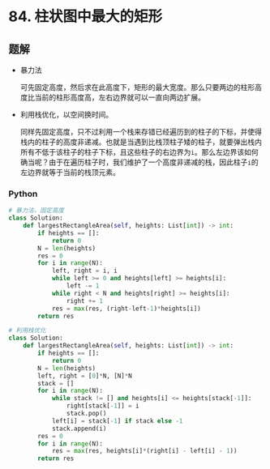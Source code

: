 # 84. 柱状图中最大的矩形

## 题解

- 暴力法

  可先固定高度，然后求在此高度下，矩形的最大宽度。那么只要两边的柱形高度比当前的柱形高度高，左右边界就可以一直向两边扩展。

- 利用栈优化，以空间换时间。

  同样先固定高度，只不过利用一个栈来存错已经遍历到的柱子的下标，并使得栈内的柱子的高度非递减。也就是当遇到比栈顶柱子矮的柱子，就要弹出栈内所有不低于该柱子的柱子下标，且这些柱子的右边界为`i`。那么左边界该如何确当呢？由于在遍历柱子时，我们维护了一个高度非递减的栈，因此柱子`i`的左边界就等于当前的栈顶元素。

### Python

```Python
# 暴力法，固定高度
class Solution:
    def largestRectangleArea(self, heights: List[int]) -> int:
        if heights == []:
            return 0
        N = len(heights)
        res = 0
        for i in range(N):
            left, right = i, i
            while left >= 0 and heights[left] >= heights[i]:
                left -= 1
            while right < N and heights[right] >= heights[i]:
                right += 1
            res = max(res, (right-left-1)*heights[i])
        return res
```

```Python
# 利用栈优化
class Solution:
    def largestRectangleArea(self, heights: List[int]) -> int:
        if heights == []:
            return 0
        N = len(heights)
        left, right = [0]*N, [N]*N
        stack = []
        for i in range(N):
            while stack != [] and heights[i] <= heights[stack[-1]]:
                right[stack[-1]] = i
                stack.pop()
            left[i] = stack[-1] if stack else -1
            stack.append(i)
        res = 0
        for i in range(N):
            res = max(res, heights[i]*(right[i] - left[i] - 1))
        return res
```
